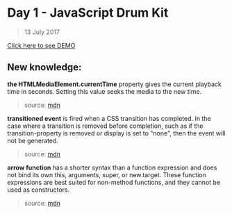 # Day 1 - JavaScript Drum Kit
> 13 July 2017

[Click here to see DEMO](https://noeemi.github.io/JavaScript30/Day%2001%20-%20JavaScript%20Drum%20Kit/)

## New  knowledge:
**the HTMLMediaElement.currentTime** property gives the current playback time in seconds. Setting this value seeks the media to the new time.
> source: [mdn](https://developer.mozilla.org/en-US/docs/Web/API/HTMLMediaElement/currentTime)

**transitioned event** is fired when a CSS transition has completed. In the case where a transition is removed before completion, such as if the transition-property is removed or display is set to "none", then the event will not be generated.
> source: [mdn](https://developer.mozilla.org/en-US/docs/Web/Events/transitionend)

**arrow function** has a shorter syntax than a function expression and does not bind its own this, arguments, super, or new.target. These function expressions are best suited for non-method functions, and they cannot be used as constructors.
> source: [mdn](https://developer.mozilla.org/pl/docs/Web/JavaScript/Reference/Functions/Arrow_functions)
